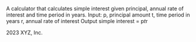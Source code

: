 A calculator that calculates simple interest given principal, annual rate of interest and time period in years.
 Input:
   p, principal amount
   t, time period in years
   r, annual rate of interest
 Output
   simple interest = p*t*r





2023 XYZ, Inc.
